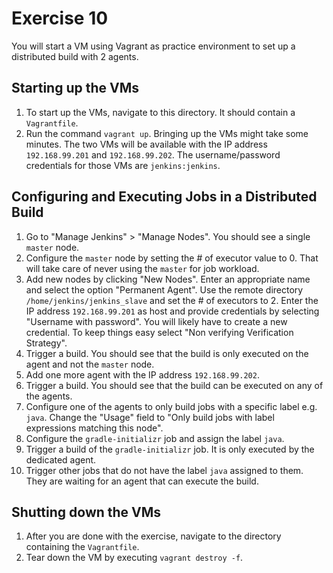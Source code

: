 # Exercise 10

You will start a VM using Vagrant as practice environment to set up a distributed build with 2 agents.

## Starting up the VMs

1. To start up the VMs, navigate to this directory. It should contain a `Vagrantfile`.
2. Run the command `vagrant up`. Bringing up the VMs might take some minutes. The two VMs will be available with the IP address `192.168.99.201` and `192.168.99.202`. The username/password credentials for those VMs are `jenkins:jenkins`.

## Configuring and Executing Jobs in a Distributed Build

1. Go to "Manage Jenkins" > "Manage Nodes". You should see a single `master` node.
2. Configure the `master` node by setting the # of executor value to 0. That will take care of never using the `master` for job workload.
3. Add new nodes by clicking "New Nodes". Enter an appropriate name and select the option "Permanent Agent". Use the remote directory `/home/jenkins/jenkins_slave` and set the # of executors to 2. Enter the IP address `192.168.99.201` as host and provide credentials by selecting "Username with password". You will likely have to create a new credential. To keep things easy select "Non verifying Verification Strategy".
4. Trigger a build. You should see that the build is only executed on the agent and not the `master` node.
5. Add one more agent with the IP address `192.168.99.202`.
6. Trigger a build. You should see that the build can be executed on any of the agents.
7. Configure one of the agents to only build jobs with a specific label e.g. `java`. Change the "Usage" field to "Only build jobs with label expressions matching this node".
8. Configure the `gradle-initializr` job and assign the label `java`.
9. Trigger a build of the `gradle-initializr` job. It is only executed by the dedicated agent.
10. Trigger other jobs that do not have the label `java` assigned to them. They are waiting for an agent that can execute the build.

## Shutting down the VMs

1. After you are done with the exercise, navigate to the directory containing the `Vagrantfile`.
2. Tear down the VM by executing `vagrant destroy -f`.